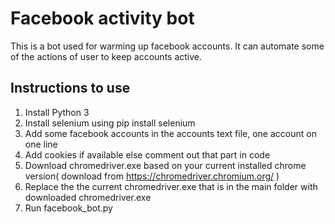 # Facebook activity bot
This is a bot used for warming up facebook accounts. It can automate some of the actions of user to keep accounts active.

## Instructions to use
1. Install Python 3
2. Install selenium using pip install selenium
3. Add some facebook accounts in the accounts text file, one account on one line
4. Add cookies if available else comment out that part in code
5. Download chromedriver.exe based on your current installed chrome version( download from https://chromedriver.chromium.org/ )
6. Replace the the current chromedriver.exe that is in the main folder with downloaded chromedriver.exe
7. Run facebook_bot.py
